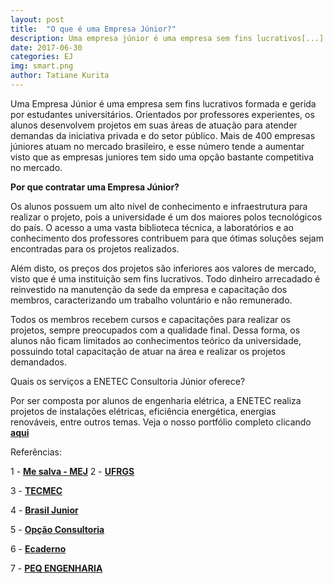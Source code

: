 ```yaml
---
layout: post
title:  "O que é uma Empresa Júnior?"
description: Uma empresa júnior é uma empresa sem fins lucrativos[...]
date: 2017-06-30
categories: EJ
img: smart.png
author: Tatiane Kurita
---
```

Uma Empresa Júnior é uma empresa sem fins lucrativos formada e gerida por estudantes universitários. Orientados por professores experientes, os alunos desenvolvem projetos em suas áreas de atuação para atender demandas da iniciativa privada e do setor público. Mais de 400 empresas júniores atuam no mercado brasileiro, e esse número tende a aumentar visto que as empresas juniores tem sido uma opção bastante competitiva no mercado.

**Por que contratar uma Empresa Júnior?**
 
Os alunos possuem um alto nível de conhecimento e infraestrutura para realizar o projeto, pois a universidade é um dos maiores polos tecnológicos do país. O acesso a uma vasta biblioteca técnica, a laboratórios e ao conhecimento dos professores contribuem para que ótimas soluções sejam encontradas para os projetos realizados.	
	
Além disto, os preços dos projetos são inferiores aos valores de mercado, visto que é uma instituição sem fins lucrativos. Todo dinheiro arrecadado é reinvestido na manutenção da sede da empresa e capacitação dos membros, caracterizando um trabalho voluntário e não remunerado.
 
Todos os membros recebem cursos e capacitações para realizar os projetos, sempre preocupados com a qualidade final. Dessa forma, os alunos não ficam limitados ao conhecimentos  teórico da universidade, possuindo total capacitação de atuar na área e realizar os projetos demandados.
	
 
 
Quais os serviços a ENETEC Consultoria Júnior oferece?


Por ser composta por alunos de engenharia elétrica, a ENETEC realiza projetos de instalações elétricas, eficiência energética, energias renováveis, entre outros temas. Veja o nosso portfólio completo clicando <b target="_blank">[aqui](http://enetec.unb.br/portfolio2/)</b>
 
Referências:
 
1 - <b><a href="http://blog.mesalva.com/de-tudo-um-pouco/mej-o-que-e-e-como-funciona-o-movimento-empresa-junior/" target="_blank">Me salva - MEJ</a></b>
2 - <b target="_blank">[UFRGS](https://www.ufrgs.br/empreendedorismo/?page_id=175)</b>

3 - <b target="_blank">[TECMEC](http://tecmec.org.br/empresa-junior-e-sua-federacao/)</b>

4 - <b target="_blank">[Brasil Junior](https://brasiljunior.org.br/noticias/lei-empresa-junior-o-que-mudou-desde-entao)</b>

5 - <b target="_blank">[Opção Consultoria](http://www.opcaoconsultoria.com/single-post/2017/03/20/Por-que-contratar-uma-Empresa-Júnior)</b>

6 - <b target="_blank">[Ecaderno](http://www.ecaderno.com/profissional/por-que-contratar-um-empresario-junior)</b>

7 - <b target="_blank">[PEQ ENGENHARIA](http://www.peqengenhariajr.com.br/por-que-optar-por-uma-empresa-junior/)</b>
